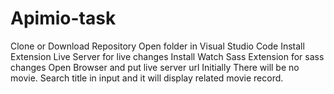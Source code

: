 # Apimio-task
Clone or Download Repository
Open folder in Visual Studio Code
Install Extension Live Server for live changes 
Install Watch Sass Extension for sass changes
Open Browser and put live server url
Initially There will be no movie. Search title in input and it will display related movie record.
